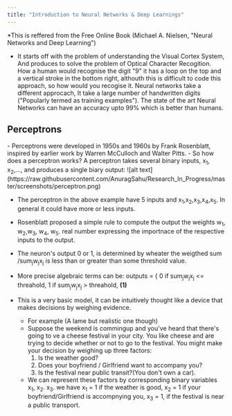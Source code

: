 ```yaml
---
title: "Introduction to Neural Networks & Deep Learnings"
---
```


*This is reffered from the Free Online Book (Michael A. Nielsen, "Neural Networks and Deep Learning")
- It starts off with the problem of understanding the Visual Cortex System, And produces to solve the problem of Optical Character Recogition. How a human would recognise the digit "9" it has a loop on the top and a vertical stroke in the bottom right, althouth this is difficult to code this approach, so how would you recogise it. Neural networks take a different approcach, It take a large number of handwritten digits ("Popularly termed as training examples"). The state of the art Neural Networks can have an accuracy upto 99% which is better than humans.

<h2> Perceptrons </h2>
- Perceptrons were developed in 1950s and 1960s by Frank Rosenblatt, inspired by earlier work by Warren McCulloch and Walter Pitts.
- So how does a perceptron works? A perceptron takes several binary inputs, x<sub>1</sub>, x<sub>2</sub>,..., and produces a single biary output:
![alt text](https://raw.githubusercontent.com/AnuragSahu/Research_In_Progress/master/screenshots/perceptron.png)

- The perceptron in the above example have 5 inputs and x<sub>1</sub>,x<sub>2</sub>,x<sub>3</sub>,x<sub>4</sub>,x<sub>5</sub>. In general it could have more or less inputs.
- Rosenblatt proposed a simple rule to compute the output the weights w<sub>1</sub>, w<sub>2</sub>,w<sub>3</sub>, w<sub>4</sub>, w<sub>5</sub>. real number expressing the importnace of the respective inputs to the output.
- The neuron's output 0 or 1, is determined by wheater the weigthed sum /sum<sub>j</sub>w<sub>j</sub>x<sub>j</sub> is less than or greater than some threshold value.

- More precise algebraic terms can be:
 outputs = { 0 if sum<sub>j</sub>w<sub>j</sub>x<sub>j</sub> <= threahold, 1 if sum<sub>j</sub>w<sub>j</sub>x<sub>j</sub> > threahold,  <b>(1)</b>

- This is a very basic model, it can be intuitively thought like a device that makes decisions by weighing evidence.
	- For example (A lame but realistic one though)
	- Suppose the weekend is commingup and you've heard that there's going to ve a cheese festival in your city. You like cheese and are trying to decide whether or not to go to the festival. You might make your decision by weighing up three factors:
		1. Is the weather good?
		2. Does your boyfriend / Girlfriend want to accompany you?
		3. Is the festival near public transit?(You don't own a car).
	- We can represent these factors by corresponding binary variables x<sub>1</sub>, x<sub>2</sub>. x<sub>3</sub>. we have x<sub>1</sub> = 1 if the weather is good, x<sub>2</sub> = 1 if your boyfriend/Girlfriend is accompnying you, x<sub>3</sub> = 1, if the festival is near a public transport.